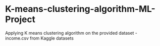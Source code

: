 # K-means-clustering-algorithm-ML-Project
Applying K means clustering algorithm on the provided dataset - income.csv from Kaggle datasets
